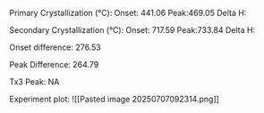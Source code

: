Primary Crystallization (°C):
	Onset: 441.06
	Peak:469.05
	Delta H:
	
Secondary Crystallization  (°C):
	Onset: 717.59
	Peak:733.84
	Delta H:
	
Onset difference: 276.53

Peak Difference: 264.79

Tx3 Peak: NA
<!-- PUBLISH STOP -->
Experiment plot:
![[Pasted image 20250707092314.png]]
